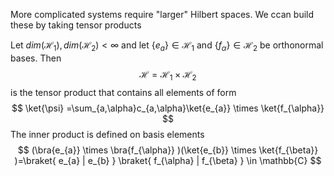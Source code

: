 More complicated systems require "larger" Hilbert spaces. We ccan build these by taking tensor products

Let $dim(\mathcal{H}_{1}),dim(\mathcal{H}_{2})<\infty$ and let $\{ e_{a} \}\in \mathcal{H}_{1}$ and $\{ f_{\alpha} \}\in \mathcal{H}_{2}$ be orthonormal bases.
Then
$$
\mathcal{H}=\mathcal{H}_{1}\times \mathcal{H}_{2}
$$
is the tensor product that contains all elements of form
$$
\ket{\psi} =\sum_{a,\alpha}c_{a,\alpha}\ket{e_{a}} \times \ket{f_{\alpha}}
$$
The inner product is defined on basis elements
$$
(\bra{e_{a}} \times \bra{f_{\alpha}} )(\ket{e_{b}} \times \ket{f_{\beta}} )=\braket{ e_{a} | e_{b} } \braket{ f_{\alpha} | f_{\beta} } \in \mathbb{C}
$$
